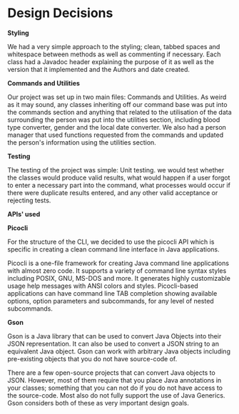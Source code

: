# Design Decisions

**Styling**

We had a very simple approach to the styling; clean, tabbed spaces and whitespace between methods as well as
commenting if necessary. Each class had a Javadoc header explaining the purpose of it as well as the version
that it implemented and the Authors and date created.

**Commands and Utilities**

Our project was set up in two main files: Commands and Utilities. As weird as it may sound,
any classes inheriting off our command base was put into the commands section and anything that related to
the utilisation of the data surrounding the person was put into the utilities section, including blood type converter,
gender and the local date converter. We also had a person manager that used functions requested from the commands and
updated the person's information using the utilities section.

**Testing**

The testing of the project was simple: Unit testing. we would test whether the classes would produce
valid results, what would happen if a user forgot to enter a necessary part into the command, what processes
would occur if there were duplicate results entered, and any other valid acceptance or rejecting tests.


**APIs' used**


**Picocli**

For the structure of the CLI, we decided to use the picocli API which is specific in creating a clean
command line interface in Java applications.

Picocli is a one-file framework for creating Java command line applications with almost zero code.
It supports a variety of command line syntax styles including POSIX, GNU, MS-DOS and more.
It generates highly customizable usage help messages with ANSI colors and styles.
Picocli-based applications can have command line TAB completion showing available options,
option parameters and subcommands, for any level of nested subcommands.


**Gson**

Gson is a Java library that can be used to convert Java Objects into their JSON representation.
It can also be used to convert a JSON string to an equivalent Java object.
Gson can work with arbitrary Java objects including pre-existing objects that you do not have
source-code of.

There are a few open-source projects that can convert Java objects to JSON.
However, most of them require that you place Java annotations in your classes; something that you
can not do if you do not have access to the source-code. Most also do not fully support the use
of Java Generics. Gson considers both of these as very important design goals.
